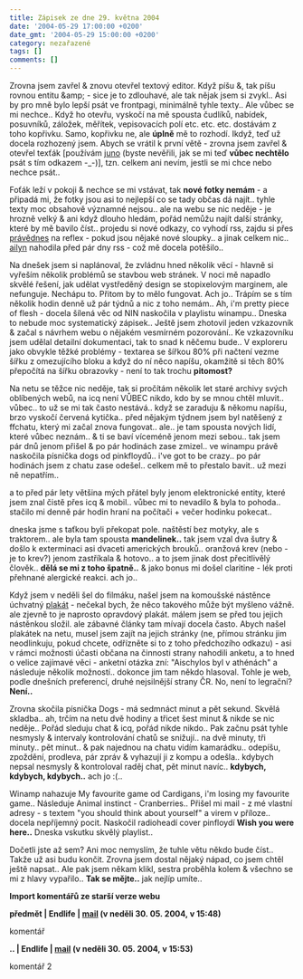 ```yaml
---
title: Zápisek ze dne 29. května 2004
date: '2004-05-29 17:00:00 +0200'
date_gmt: '2004-05-29 15:00:00 +0200'
category: nezařazené
tags: []
comments: []
---
```

<p>Zrovna jsem zavřel &amp; znovu otevřel textový editor. Když píšu &amp;, tak píšu rovnou entitu &amp;amp; - sice je to zdlouhavé,  ale tak nějak jsem si zvykl.. Asi by pro mně bylo lepší psát ve frontpagi, minimálně tyhle texty.. Ale vůbec se mi  nechce.. Když ho otevřu, vyskočí na mě spousta čudlíků, nabídek, posuvníků, záložek, měřítek, vepisovacích polí  etc. etc. etc. dostávám z toho kopřivku. Samo, kopřivku ne, ale <strong>úplně</strong> mě to rozhodí. Ikdyž, teď už docela rozhozený  jsem. Abych se vrátil k první větě - zrovna jsem zavřel &amp; otevřel texťák [používám  <a href="http://www.krizkules.cz/juno">juno</a> (byste nevěřili, jak se mi teď <strong>vůbec nechtělo</strong> psát s tím odkazem -_-)],  tzn. celkem ani nevím, jestli se mi chce nebo nechce psát..</p>
<p>Foťák leží v pokoji &amp; nechce se mi vstávat, tak <strong>nové fotky nemám</strong> - a připadá mi, že fotky jsou asi to nejlepší  co se tady občas dá najít.. tyhle texty moc obsahově významné nejsou.. ale na webu se nic neděje - je hrozně velký  &amp; ani když dlouho hledám, pořád nemůžu najít další stránky, které by mě bavilo číst.. projedu si nové odkazy,  co vyhodí rss, zajdu si přes <a href="http://www.pravednes.cz">právědnes</a> na reflex - pokud jsou nějaké nové  sloupky.. a jinak celkem nic.. <a href="http://ailyn.wz.cz">ailyn</a> nahodila před pár dny rss - což mě docela  potěšilo..</p>
<p>Na dnešek jsem si naplánoval, že zvládnu hned několik věcí - hlavně si vyřeším několik problémů se stavbou  web stránek. V noci mě napadlo skvělé řešení, jak udělat vystředěný design se stopixelovým marginem,  ale nefunguje. Nechápu to. Přitom by to mělo fungovat. Ach jo.. Trápím se s tím několik hodin denně už pár týdnů  a nic z toho nemám.. Ah, i'm pretty piece of flesh - docela šílená věc od NIN naskočila v playlistu winampu..  Dneska to nebude moc systematický zápisek.. Ještě jsem zhotovil jeden vzkazovník &amp; začal s návrhem webu  o nějakém vesmírném pozorování.. Ke vzkazovníku jsem udělal detailní dokumentaci, tak to snad k něčemu bude..  V exploreru jako obvykle těžké problémy - textarea se šířkou 80% při načtení vezme šířku z omezujícího bloku  a když do ní něco napíšu, okamžitě si těch 80% přepočítá na šířku obrazovky - není to tak trochu <strong>pitomost?</strong></p>
<p>Na netu se těžce nic neděje, tak si pročítám několik let staré archivy svých oblíbených webů, na icq není VŮBEC  nikdo, kdo by se mnou chtěl mluvit.. vůbec.. to už se mi tak často nestává.. když se zaraduju &amp; někomu napíšu,  brzo vyskočí červená kytička.. před nějakým týdnem jsem byl natěšený z ffchatu, který mi začal znova fungovat..  ale.. je tam spousta nových lidí, které vůbec neznám.. &amp; ti se baví víceméně jenom mezi sebou.. tak jsem pár  dnů jenom přišel &amp; po pár hodinách zase zmizel.. ve winampu právě naskočila písnička dogs od pinkfloydů..  i've got to be crazy.. po pár hodinách jsem z chatu zase odešel.. celkem mě to přestalo bavit.. už mezi ně nepatřím..</p>
<p>a to před pár lety většina mých přátel byly jenom elektronické entity, které jsem znal čistě přes icq &amp;  mobil.. vůbec mi to nevadilo &amp; byla to pohoda.. stačilo mi denně pár hodin hraní na počítači + večer hodinku  pokecat..</p>
<p>dneska jsme s taťkou byli překopat pole. naštěstí bez motyky, ale s traktorem.. ale byla tam spousta <strong>mandelinek..</strong>  tak jsem vzal dva šutry &amp; došlo k exterminaci asi dvaceti amerických brouků.. oranžová krev (nebo - je to krev?)  jenom zastříkala &amp; hotovo.. a to jsem jinak dost přecitlivělý člověk.. <strong>dělá se mi z toho špatně..</strong> &amp; jako  bonus mi došel claritine - lék proti přehnané alergické reakci. ach jo..</p>
<p>Když jsem v neděli šel do filmáku, našel jsem na komoušské nástěnce úchvatný  <a href="http://www.kscm.cz/data/fotografie/pho_small_415.jpg">plakát</a> - nečekal bych, že něco takového může být  myšleno vážně. ale zjevně to je naprosto opravdový plakát. málem jsem se před tou jejich nástěnkou složil. ale  zábavné články tam mívají docela často. Abych našel plakátek na netu, musel jsem zajít na jejich stránky  (ne, přímou stránku jim neodlinkuju, pokud chcete, odřízněte si to z toho předchozího odkazu) - asi v rámci možnosti  účasti občana na činnosti strany nahodili anketu, a to hned o velice zajímavé věci - anketní otázka zní: &quot;Aischylos  byl v athénách&quot; a následuje několik možností.. dokonce jim tam někdo hlasoval. Tohle je web, podle dnešních  preferencí, druhé nejsilnější strany ČR. No, není to legrační? <strong>Není..</strong></p>
<p>Zrovna skočila písnička Dogs - má sedmnáct minut a pět sekund. Skvělá skladba.. ah, trčím na netu dvě hodiny  a třicet šest minut &amp; nikde se nic neděje.. Pořád sleduju chat &amp; icq, pořád nikde nikdo.. Pak začnu psát  tyhle nesmysly &amp; intervaly kontrolování chatů se snižují.. na dvě minuty, tři minuty.. pět minut.. &amp;  pak najednou na chatu vidím kamarádku.. odepíšu, zpoždění, prodleva, pár zpráv &amp; vyhazují ji z kompu a  odešla.. kdybych nepsal nesmysly &amp; kontroloval raděj chat, pět minut navíc.. <strong>kdybych, kdybych, kdybych..</strong>  ach jo :(..</p>
<p>Winamp nahazuje My favourite game od Cardigans, i'm losing my favourite game.. Následuje Animal instinct -  Cranberries.. Přišel mi mail - z mé vlastní adresy - s textem &quot;you should think about yourself&quot;  a virem v příloze.. docela nepříjemný pocit. Naskočil radioheadí cover pinfloydí <strong>Wish you were here..</strong> Dneska  vskutku skvělý playlist..</p>
<p>Dočetli jste až sem? Ani moc nemyslím, že tuhle větu někdo bude číst.. Takže už asi budu končit. Zrovna jsem  dostal nějaký nápad, co jsem chtěl ještě napsat.. Ale pak jsem někam klikl, sestra proběhla kolem &amp; všechno  se mi z hlavy vypařilo.. <strong>Tak se mějte..</strong> jak nejlíp umíte..</p>
<div class="import-komentaru">
<p><strong>Import komentářů ze starší verze webu</strong></p>
<div class="comment">
<p style="font-weight:bold"><span class="compredmet">předmět</span> | <span class="comname">Endlife</span> |  <a href="mailto:jan.martinek@post.cz">mail</a> (v&nbsp;neděli&nbsp;30.&nbsp;05.&nbsp;2004,&nbsp;v&nbsp;15:48)</p>
<p>komentář </p>
</div>
<div class="comment">
<p style="font-weight:bold"><span class="compredmet">..</span> | <span class="comname">Endlife</span> |  <a href="mailto:jan.martinek@post.cz">mail</a> (v&nbsp;neděli&nbsp;30.&nbsp;05.&nbsp;2004,&nbsp;v&nbsp;15:53)</p>
<p>komentář 2 </p>
</div>
</div>

